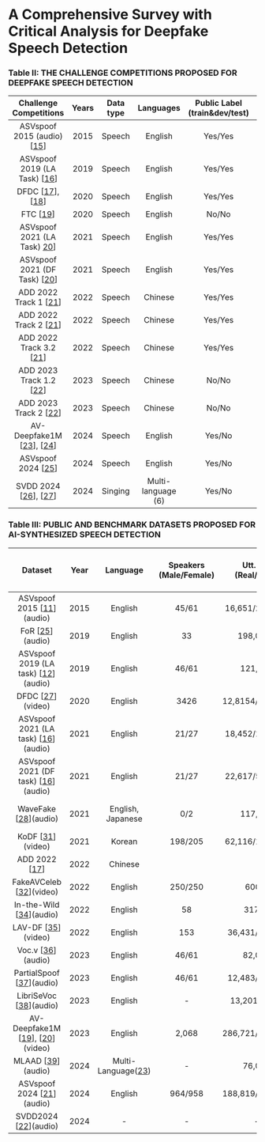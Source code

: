 # A Comprehensive Survey with Critical Analysis for Deepfake Speech Detection


### Table II: THE CHALLENGE COMPETITIONS PROPOSED FOR DEEPFAKE SPEECH DETECTION
| Challenge Competitions  | Years  | Data type | Languages | Public Label (train&dev/test) | Audio | Visual | Team No. |   Top-1 System |
| :---------------------: |:------:| :---:| :--------:| :----------------------------:| :----:| :----:| :--------:| :-------------:|
| ASVspoof 2015 (audio) [[15](https://www.asvspoof.org/is2015_asvspoof.pdf)]| 2015 | Speech | English | Yes/Yes | Yes | No | 16 | Ensemble |
| ASVspoof 2019 (LA Task) [[16](https://arxiv.org/pdf/1911.01601)]  | 2019 | Speech | English | Yes/Yes | Yes | No | 48 | Ensemble |
| DFDC [[17](https://arxiv.org/pdf/1910.08854)], [[18](https://arxiv.org/pdf/2006.07397)]  | 2020 | Speech | English | Yes/Yes | Yes | Yes | 2114 | Ensemble |
| FTC [[19](https://www.ftc.gov/news-events/contests/ftc-voice-cloning-challenge)] | 2020 | Speech | English | No/No | Yes | No | n/a | n/a |
| ASVspoof 2021 (LA Task) [20](https://arxiv.org/pdf/2109.00537)]   | 2021 | Speech | English | Yes/Yes | Yes | No | 41 | Ensemble |
| ASVspoof 2021 (DF Task) [[20](https://arxiv.org/pdf/2109.00537)]  | 2021 | Speech | English | Yes/Yes | Yes | No | 33  | Ensemble |
| ADD 2022 Track 1 [[21](http://addchallenge.cn/add2022)]  | 2022 | Speech | Chinese | Yes/Yes | Yes | No | 48  | Single model |
| ADD 2022 Track 2 [[21](http://addchallenge.cn/add2022)]  | 2022 | Speech | Chinese | Yes/Yes | Yes | No | 27  | Single model |
| ADD 2022 Track 3.2 [[21](http://addchallenge.cn/add2022)]  | 2022 | Speech | Chinese | Yes/Yes | Yes | No | 33  | Single model |
| ADD 2023 Track 1.2 [[22](http://addchallenge.cn/add2023)]  | 2023 | Speech | Chinese | No/No | Yes | No | 49  | Ensemble model |
| ADD 2023 Track 2 [[22](http://addchallenge.cn/add2023)]  | 2023 | Speech | Chinese | No/No | Yes | No | 16 | Single model |
| AV-Deepfake1M [[23](https://arxiv.org/pdf/2311.15308)], [[24](https://deepfakes1m.github.io/)]  | 2024 | Speech | English | Yes/No | Yes | Yes | n/a | n/a |
| ASVspoof 2024 [[25](https://www.asvspoof.org/)]  | 2024 | Speech | English | Yes/No | Yes | No | 53 | Ensemble model |
| SVDD 2024 [[26](https://challenge.singfake.org/)], [[27](https://arxiv.org/abs/2408.16132)]  | 2024 | Singing | Multi-language (6) | Yes/No | Yes | No | 47 | Ensemble model |

### Table III: PUBLIC AND BENCHMARK DATASETS PROPOSED FOR AI-SYNTHESIZED SPEECH DETECTION
| Dataset | Year  | Language | Speakers (Male/Female) | Utt. No. (Real/Fake) | AI-Synthesized Speech Systems | Speech Condition | Real Speech Resources | Utt. length | Evaluation Metrics |
| :-----: |:-----:| :-------:| :---------------------:| :-------------------:| :----------:| :----:| :--------:| :-------------:|:-------------:|
| ASVspoof 2015 [[11](https://www.asvspoof.org/is2015_asvspoof.pdf)](audio)| 2015 | English | 45/61 | 16,651/246,500 | 10 | Clean | Speaker Volunteers | 1 to 2 |EER|
| FoR [[25](https://bil.eecs.yorku.ca/wp-content/uploads/2020/01/FoR-Dataset_RR_VT_final.pdf)](audio)| 2019 | English | 33 | 198,000+ | 7 | Clean | Kaggle [[26](https://www.kaggle.com/datasets/percevalw/englishfrench-translations)] | 2.35 | Acc. |
| ASVspoof 2019 (LA task) [[12](https://arxiv.org/pdf/1911.01601)](audio)| 2019 | English | 46/61 | 121,461 | 19 | Clean & Noisy | Speaker Volunteers | - |EER|
| DFDC [[27](https://arxiv.org/pdf/2006.07397)](video)| 2020 | English | 3426 | 12,8154/104,500 | 1 | - | Speaker Volunteers | 68.8 | Precision/ Recall |
| ASVspoof 2021 (LA task) [[16](https://arxiv.org/pdf/2109.00537)](audio)| 2021 | English | 21/27 | 18,452/163,114 | 13 | Clean & Noisy | Speaker Volunteers | - | EER |
| ASVspoof 2021 (DF task) [[16](https://arxiv.org/pdf/2109.00537)](audio)| 2021 | English | 21/27 | 22,617/589,212 | 100+ | Clean & Noisy | Speaker Volunteers | - | EER |
| WaveFake [[28](https://arxiv.org/pdf/2111.02813)](audio)| 2021 | English, Japanese | 0/2 | 117,985 | 6 | Clean | LJSPEECH [[29](https://arxiv.org/pdf/1802.08435)] & JSUT [[30](https://arxiv.org/pdf/1711.00354)] | 6s/4.8s | EER |
| KoDF [[31](https://arxiv.org/pdf/2103.10094)](video)| 2021 | Korean | 198/205 | 62,116/175,776 | 2 | Clean | Speaker Volunteers | 90/15 (real/fake) | Acc & AuC |
| ADD 2022 [[17](http://addchallenge.cn/add2022)]| 2022 | Chinese |  |  |  |  |  |  | EER |
| FakeAVCeleb [[32](https://arxiv.org/pdf/2108.05080)](video) | 2022 | English | 250/250 | 600/- | 2 | Clean & Noise | Vox-Celeb2 [[33](https://arxiv.org/pdf/1806.05622)] | 7s | AuC |
| In-the-Wild [[34](https://arxiv.org/pdf/2203.16263)](audio) | 2022 | English | 58 | 31779 | - | - | Self-collected | 4.3s | EER |
| LAV-DF [[35](https://arxiv.org/pdf/2204.06228)](video) | 2022 | English | 153 | 36,431/99,873 | 1 | Clean & Noise | Vox-Celeb2 [[33](https://arxiv.org/pdf/1806.0562)] | - | AP |
| Voc.v [[36](https://arxiv.org/pdf/2210.10570)](audio) | 2023 | English | 46/61 | 82,048 | 5 | Clean & Noisy | ASVspoofing 2019 LA | - | EER |
| PartialSpoof [[37](https://arxiv.org/pdf/2204.05177)](audio) | 2023 | English | 46/61 | 12,483/108,87 | 19 | Clean & Noisy | ASVspoofing 2019 | 0.2-6.4 | EER |
| LibriSeVoc [[38](https://arxiv.org/pdf/2304.13085)](audio) | 2023 | English | - | 13,201/79,06 | 6 | Clean & Noisy | Librispeech  | - | EER |
| AV-Deepfake1M [[19](https://arxiv.org/pdf/2311.15308)], [[20](https://deepfakes1m.github.io/)](video) | 2023 | English | 2,068 | 286,721/860,039 | 2 | Clean & Noisy | Vox-Celeb2 [[33](https://arxiv.org/pdf/1806.0562)] | - | Acc & AuC |
| MLAAD [[39](https://arxiv.org/pdf/2401.09512)](audio) | 2024 | Multi-Language([23](https://inria.hal.science/hal-01880206/)) | - | 76,000 | 54 | Clean & Noisy | M-AILABS [[40](https://github.com/imdatceleste/m-ailabs-dataset)]  | - | Acc. |
| ASVspoof 2024 [[21](https://www.asvspoof.org/)](audio)| 2024 | English | 964/958 | 188,819/815,262 | 28 | Clean & Noisy | MLS [[41](https://arxiv.org/pdf/2012.03411)] | - | EER |
| SVDD2024 [[22](https://challenge.singfake.org/)](audio)| 2024 | - | - | - | - |  |  | - | EER |
